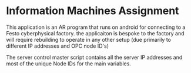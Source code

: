 # Information Machines Assignment

This application is an AR program that runs on android for connecting to a Festo cyberphysical factory.
the applicaiton is bespoke to the factory and will require rebuilding to operate in any other setup
(due primarily to different IP addresses and OPC node ID's)

The server control master script contains all the server IP addresses and most of the unique Node IDs for the main variables. 
